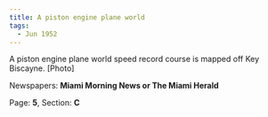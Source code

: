 ```yaml
---  
title: A piston engine plane world  
tags:  
  - Jun 1952  
---  
```

  
A piston engine plane world speed record course is mapped off Key Biscayne. [Photo]  
  
Newspapers: **Miami Morning News or The Miami Herald**  
  
Page: **5**, Section: **C** 
